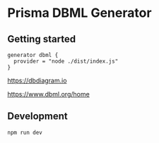# Prisma DBML Generator

## Getting started

```prisma
generator dbml {
  provider = "node ./dist/index.js"
}
```

https://dbdiagram.io

https://www.dbml.org/home

## Development

```bash
npm run dev
```
